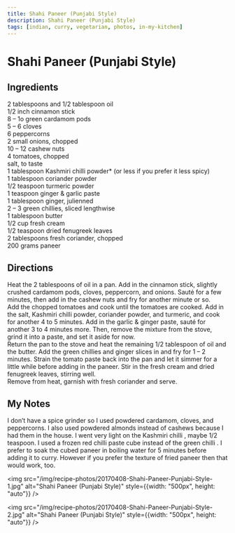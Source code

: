 ```yaml
---
title: Shahi Paneer (Punjabi Style)
description: Shahi Paneer (Punjabi Style)
tags: [indian, curry, vegetarian, photos, in-my-kitchen]
---
```


# Shahi Paneer (Punjabi Style)

## Ingredients
2 tablespoons and 1/2 tablespoon oil  
1/2 inch cinnamon stick  
8 – 1o green cardamom pods  
5 – 6 cloves  
6 peppercorns  
2 small onions, chopped  
10 – 12 cashew nuts  
4 tomatoes, chopped  
salt, to taste  
1 tablespoon Kashmiri chilli powder* (or less if you prefer it less spicy)  
1 tablespoon coriander powder  
1/2 teaspoon turmeric powder  
1 teaspoon ginger & garlic paste  
1 tablespoon ginger, julienned  
2 – 3 green chillies, sliced lengthwise  
1 tablespoon butter  
1/2 cup fresh cream  
1/2 teaspoon dried fenugreek leaves  
2 tablespoons fresh coriander, chopped  
200 grams paneer

## Directions
Heat the 2 tablespoons of oil in a pan. Add in the cinnamon stick, slightly crushed cardamom pods, cloves, peppercorn, and onions. Sauté for a few minutes, then add in the cashew nuts and fry for another minute or so.  
Add the chopped tomatoes and cook until the tomatoes are cooked. Add in the salt, Kashmiri chilli powder, coriander powder, and turmeric, and cook for another 4 to 5 minutes. Add in the garlic & ginger paste, sauté for another 3 to 4 minutes more. Then, remove the mixture from the stove, grind it into a paste, and set it aside for now.  
Return the pan to the stove and heat the remaining 1/2 tablespoon of oil and the butter. Add the green chillies and ginger slices in and fry for 1 – 2 minutes. Strain the tomato paste back into the pan and let it simmer for a little while before adding in the paneer. Stir in the fresh cream and dried fenugreek leaves, stirring well.  
Remove from heat, garnish with fresh coriander and serve.

## My Notes
I don’t have a spice grinder so I used powdered cardamom, cloves, and peppercorns. I also used powdered almonds instead of cashews because I had them in the house. I went very light on the Kashmiri chilli , maybe 1/2 teaspoon. I used a frozen red chilli paste cube instead of the green chilli . I prefer to soak the cubed paneer in boiling water for 5 minutes before adding it to curry. However if you prefer the texture of fried paneer then that would work, too.  

<img src="/img/recipe-photos/20170408-Shahi-Paneer-Punjabi-Style-1.jpg" alt="Shahi Paneer (Punjabi Style)" style={{width: "500px", height: "auto"}} />

<img src="/img/recipe-photos/20170408-Shahi-Paneer-Punjabi-Style-2.jpg" alt="Shahi Paneer (Punjabi Style)" style={{width: "500px", height: "auto"}} />